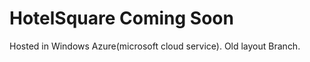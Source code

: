 HotelSquare Coming Soon
========================
Hosted in Windows Azure(microsoft cloud service).
Old layout Branch.

